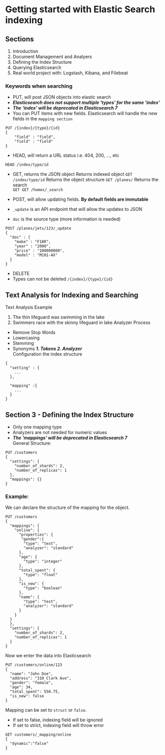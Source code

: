 # Getting started with Elastic Search indexing
## Sections
1. Introduction
2. Document Management and Analyers
3. Defining the Index Structure
4. Querying Elasticsearch
5. Real world project with: Logstash, Kibana, and Filebeat

### Keywords when searching
- PUT, will post JSON objects into elastic search  
- ***Elasticsearch does not support multiple 'types' for the same 'index'***
- ***The 'index' will be deprecated in Elasticsearch 7***  
- You can PUT items with new fields. Elasticsearch will handle the new fields in the `mapping section`
```
PUT /{index}/{type}/{id}
{
	"field" : "field",
	"field" : "field"
}
```

- HEAD, will return a URL status i.e. 404, 200, ..., etc
```
HEAD /index/type/id
```

- GET, returns the JSON object
Returns indexed object
`GET /index/type/id`
Returns the object structure
`GET /planes/`
Returns the search  
`GET GET /homes/_search`

- POST, will allow updating fields. **By default fields are immutable**
- `_update` is an API endpoint that will allow the updates to JSON
- `doc` is the source type (more information is needed)
```
POST /planes/jets/123/_update
{
  "doc" : {
    "make" : "F18R",
    "year" : "2000",
    "price" : "100000000",
    "model" : "M101-AX"
  }
}
```

- DELETE
- Types can not be deleted `/{index}/{type}/{id}`

## Text Analysis for Indexing and Searching
Text Analysis Example  
1. The thin lifeguard was swimming in the lake
2. Swimmers race with the skinny lifeguard in lake
Analyzer Process  
- Remove Stop Words
- Lowercasing
- Stemming
- Synonyms
***1. Tokens 2. Analyzer***  
Configuration the index structure
```
{
  "setting" : {
    ...
  },

  "mapping" :{
    ...
  }
}
```
## Section 3 - Defining the Index Structure
- Only one mapping type
- Analyzers are not needed for numeric values
- ***The 'mappings' will be deprecated in Elasticsearch 7***  
General Structure:    
```
PUT /customers
{
  "settings": {
    "number_of_shards": 2,
    "number_of_replicas": 1
  },
  "mappings": {}
}
```
### Example:
We can declare the structure of the mapping for the object.   
```
PUT /customers
{
  "mappings": {
    "online": {
      "properties": {
       "gender":{
        "type": "text",
        "analyzer": "standard"
      },
      "age": {
        "type": "integer"
      },
      "total_spent": {
        "type": "float"
      },
      "is_new": {
        "type": "boolean"
      },
      "name": {
        "type": "text",
        "analyzer": "standard"
      }
    }
  }
  },
  "settings": {
    "number_of_shards": 2,
    "number_of_replicas": 1
  }
}
```
Now we enter the data into Elasticsearch
```
PUT /customers/online/123
{
  "name": "John Doe",
  "address": "310 Clark Ave",
  "gender": "female",
  "age": 34,
  "total_spent": 550.75,
  "is_new": false
}
```

Mapping can be set to `struct` or `false`.  
- If set to false, indexing field will be ignored
- If set to strict, indexing field will throw error
```
GET customers/_mapping/online
{
  "dynamic":"false"
}
```
